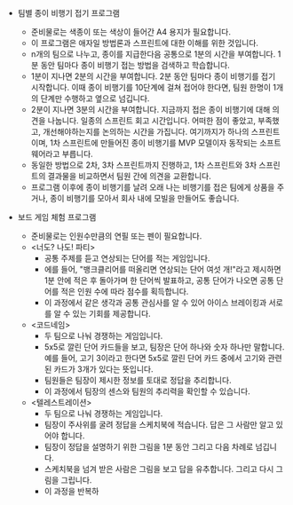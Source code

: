 - 팀별 종이 비행기 접기 프로그램
	- 준비물로는 색종이 또는 색상이 들어간 A4 용지가 필요합니다.
	- 이 프로그램은 애자일 방법론과 스프린트에 대한 이해를 위한 것입니다.
	- n개의 팀으로 나누고, 종이를 지급한다음 공통으로 1분의 시간을 부여합니다. 1분 동안 팀마다 종이 비행기 접는 방법을 검색하고 학습합니다.
	- 1분이 지나면 2분의 시간을 부여합니다. 2분 동안 팀마다 종이 비행기를 접기 시작합니다. 이때 종이 비행기를 10단계에 걸쳐 접어야 한다면, 팀원 한명이 1개의 단계만 수행하고 옆으로 넘깁니다.
	- 2분이 지나면 3분의 시간을 부여합니다. 지금까지 접은 종이 비행기에 대해 의견을 나눕니다. 일종의 스프린트 회고 시간입니다. 어떠한 점이 좋았고, 부족했고, 개선해야하는지를 논의하는 시간을 가집니다. 여기까지가 하나의 스프린트이며, 1차 스프린트에 만들어진 종이 비행기를 MVP 모델이자 동작되는 소프트웨어라고 부릅니다. 
	- 동일한 방법으로 2차, 3차 스프린트까지 진행하고, 1차 스프린트와 3차 스프린트의 결과물을 비교하면서 팀원 간에 의견을 교환합니다.
	- 프로그램 이후에 종이 비행기를 날려 오래 나는 비행기를 접은 팀에게 상품을 주거나, 종이 비행기를 모아서 회사 내에 모빌을 만들어도 좋습니다.

- 보드 게임 체험 프로그램
	- 준비물로는 인원수만큼의 연필 또는 펜이 필요합니다.
	- <너도? 나도! 파티>
		- 공통 주제를 듣고 연상되는 단어를 적는 게임입니다.
		- 에를 들어, "뱅크클리어를 떠올리면 연상되는 단어 여섯 개!"라고 제시하면 1분 안에 적은 후 돌아가며 한 단어씩 발표하고, 공통 단어가 나오면 공통 단어를 적은 인원 수에 따라 점수를 획득합니다.
		- 이 과정에서 같은 생각과 공통 관심사를 알 수 있어 아이스 브레이킹과 서로를 알 수 있는 기회를 제공합니다.
	- <코드네임>
		- 두 팀으로 나눠 경쟁하는 게임입니다.
		- 5x5로 깔린 단어 카드들을 보고, 팀장은 단어 하나와 숫자 하나만 말합니다. 예를 들어, 고기 3이라고 한다면 5x5로 깔린 단어 카드 중에서 고기와 관련된 카드가 3개가 있다는 뜻입니다.
		- 팀원들은 팀장이 제시한 정보를 토대로 정답을 추리합니다. 
		- 이 과정에서 팀장의 센스와 팀원의 추리력을 확인할 수 있습니다.
	- <텔레스트레이션>
		- 두 팀으로 나눠 경쟁하는 게임입니다.
		- 팀장이 주사위를 굴려 정답을 스케치북에 적습니다. 답은 그 사람만 알고 있어야 합니다.
		- 팀장이 정답을 설명하기 위한 그림을 1분 동안 그리고 다음 차례로 넘깁니다. 
		- 스케치북을 넘겨 받은 사람은 그림을 보고 답을 유추합니다. 그리고 다시 그림을 그립니다.
		- 이 과정을 반복하